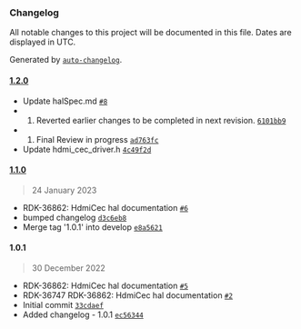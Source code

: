 ### Changelog

All notable changes to this project will be documented in this file. Dates are displayed in UTC.

Generated by [`auto-changelog`](https://github.com/CookPete/auto-changelog).

#### [1.2.0](https://github.com/comcast-sky/rdk-components-hal-hdmicec/compare/1.1.0...1.2.0)

- Update halSpec.md [`#8`](https://github.com/comcast-sky/rdk-components-hal-hdmicec/pull/8)
- 1. Reverted earlier changes to be completed in next revision. [`6101bb9`](https://github.com/comcast-sky/rdk-components-hal-hdmicec/commit/6101bb9d6e506d19fa4a0091d52f47ac38fef35f)
- 1. Final Review in progress [`ad763fc`](https://github.com/comcast-sky/rdk-components-hal-hdmicec/commit/ad763fc07acc95efbc6c55d0a42b8338a90724b0)
- Update hdmi_cec_driver.h [`4c49f2d`](https://github.com/comcast-sky/rdk-components-hal-hdmicec/commit/4c49f2d7543ea491a43470385d7b585167d8b5ce)

#### [1.1.0](https://github.com/comcast-sky/rdk-components-hal-hdmicec/compare/1.0.1...1.1.0)

> 24 January 2023

- RDK-36862: HdmiCec hal documentation [`#6`](https://github.com/comcast-sky/rdk-components-hal-hdmicec/pull/6)
- bumped changelog [`d3c6eb8`](https://github.com/comcast-sky/rdk-components-hal-hdmicec/commit/d3c6eb892b3e1058932dc820cf14c7a1632d2849)
- Merge tag '1.0.1' into develop [`e8a5621`](https://github.com/comcast-sky/rdk-components-hal-hdmicec/commit/e8a5621646b26de90e70e6e59e239cdd600e3325)

#### 1.0.1

> 30 December 2022

- RDK-36862: HdmiCec hal documentation [`#5`](https://github.com/comcast-sky/rdk-components-hal-hdmicec/pull/5)
- RDK-36747 RDK-36862: HdmiCec hal documentation [`#2`](https://github.com/comcast-sky/rdk-components-hal-hdmicec/pull/2)
- Initial commit [`33cdaef`](https://github.com/comcast-sky/rdk-components-hal-hdmicec/commit/33cdaef332d8e787ef0723405549edebcf1d1d0e)
- Added changelog - 1.0.1 [`ec56344`](https://github.com/comcast-sky/rdk-components-hal-hdmicec/commit/ec5634465f0226309b2430f27cf615c93aad8024)
